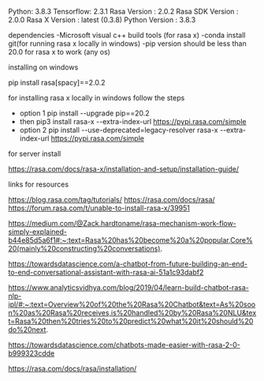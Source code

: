 Python: 3.8.3
Tensorflow: 2.3.1
Rasa Version     : 2.0.2
Rasa SDK Version : 2.0.0
Rasa X Version   : latest (0.3.8)
Python Version   : 3.8.3


dependencies
 -Microsoft visual c++ build tools (for rasa x)
 -conda install git(for running rasa x locally in windows)
 -pip version should be less than 20.0 for rasa x to work (any os)
 
 
 installing on windows

pip install rasa[spacy]==2.0.2

for installing rasa x locally in windows follow the steps
  - option 1 pip install --upgrade pip==20.2
  - then pip3 install rasa-x --extra-index-url https://pypi.rasa.com/simple
  - option 2 pip install --use-deprecated=legacy-resolver rasa-x --extra-index-url https://pypi.rasa.com/simple

 
 
for server install 
 
 https://rasa.com/docs/rasa-x/installation-and-setup/installation-guide/
 
 
 
 
 
 
 
 
 
 
 links for resources
 
 https://blog.rasa.com/tag/tutorials/
 https://rasa.com/docs/rasa/
 https://forum.rasa.com/t/unable-to-install-rasa-x/39951
 
 
 https://medium.com/@Zack.hardtoname/rasa-mechanism-work-flow-simply-explained-b44e85d5a6f1#:~:text=Rasa%20has%20become%20a%20popular,Core%20(mainly%20constructing%20conversations).
 
 
 https://towardsdatascience.com/a-chatbot-from-future-building-an-end-to-end-conversational-assistant-with-rasa-ai-51a1c93dabf2
 
 https://www.analyticsvidhya.com/blog/2019/04/learn-build-chatbot-rasa-nlp-ipl/#:~:text=Overview%20of%20the%20Rasa%20Chatbot&text=As%20soon%20as%20Rasa%20receives,is%20handled%20by%20Rasa%20NLU&text=Rasa%20then%20tries%20to%20predict%20what%20it%20should%20do%20next.
 
 
 https://towardsdatascience.com/chatbots-made-easier-with-rasa-2-0-b999323cdde
 
 https://rasa.com/docs/rasa/installation/
